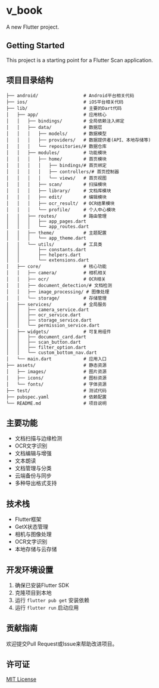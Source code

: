 # v_book

A new Flutter project.

## Getting Started

This project is a starting point for a Flutter Scan application.

## 项目目录结构
```
├── android/                 # Android平台相关代码
├── ios/                     # iOS平台相关代码
├── lib/                     # 主要的Dart代码
│   ├── app/                 # 应用核心
│   │   ├── bindings/        # 全局依赖注入绑定
│   │   ├── data/            # 数据层
│   │   │   ├── models/      # 数据模型
│   │   │   ├── providers/   # 数据提供者(API、本地存储等)
│   │   │   └── repositories/# 数据仓库
│   │   ├── modules/         # 功能模块
│   │   │   ├── home/        # 首页模块
│   │   │   │   ├── bindings/# 首页绑定
│   │   │   │   ├── controllers/# 首页控制器
│   │   │   │   └── views/   # 首页视图
│   │   │   ├── scan/        # 扫描模块
│   │   │   ├── library/     # 文档库模块
│   │   │   ├── edit/        # 编辑模块
│   │   │   ├── ocr_result/  # OCR结果模块
│   │   │   └── profile/     # 个人中心模块
│   │   ├── routes/          # 路由管理
│   │   │   ├── app_pages.dart
│   │   │   └── app_routes.dart
│   │   ├── theme/           # 主题配置
│   │   │   └── app_theme.dart
│   │   └── utils/           # 工具类
│   │       ├── constants.dart
│   │       ├── helpers.dart
│   │       └── extensions.dart
│   ├── core/                # 核心功能
│   │   ├── camera/          # 相机相关
│   │   ├── ocr/             # OCR相关
│   │   ├── document_detection/# 文档检测
│   │   ├── image_processing/ # 图像处理
│   │   └── storage/         # 存储管理
│   ├── services/            # 全局服务
│   │   ├── camera_service.dart
│   │   ├── ocr_service.dart
│   │   ├── storage_service.dart
│   │   └── permission_service.dart
│   ├── widgets/             # 可复用组件
│   │   ├── document_card.dart
│   │   ├── scan_button.dart
│   │   ├── filter_option.dart
│   │   └── custom_bottom_nav.dart
│   └── main.dart            # 应用入口
├── assets/                  # 静态资源
│   ├── images/              # 图片资源
│   ├── icons/               # 图标资源
│   └── fonts/               # 字体资源
├── test/                    # 测试代码
├── pubspec.yaml             # 依赖配置
└── README.md                # 项目说明
```


## 主要功能

- 文档扫描与边缘检测
- OCR文字识别
- 文档编辑与增强
- 文本朗读
- 文档管理与分类
- 云端备份与同步
- 多种导出格式支持

## 技术栈

- Flutter框架
- GetX状态管理
- 相机与图像处理
- OCR文字识别
- 本地存储与云存储

## 开发环境设置

1. 确保已安装Flutter SDK
2. 克隆项目到本地
3. 运行 `flutter pub get` 安装依赖
4. 运行 `flutter run` 启动应用

## 贡献指南

欢迎提交Pull Request或Issue来帮助改进项目。

## 许可证

[MIT License](LICENSE)
